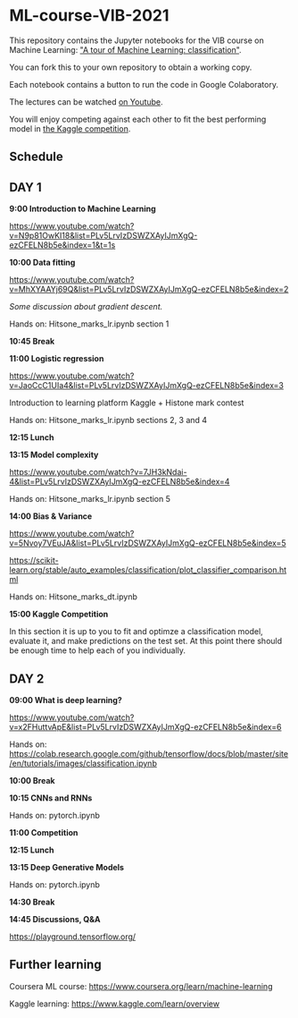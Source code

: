# ML-course-VIB-2021

This repository contains the Jupyter notebooks for the VIB course on Machine Learning: ["A tour of Machine Learning: classification"](https://training.vib.be/all-trainings/tour-machine-learning-classification).

You can fork this to your own repository to obtain a working copy.

Each notebook contains a button to run the code in Google Colaboratory.

The lectures can be watched [on Youtube](https://www.youtube.com/playlist?list=PLv5LrvIzDSWZXAyIJmXgQ-ezCFELN8b5e).

You will enjoy competing against each other to fit the best performing model in [the Kaggle competition](https://www.kaggle.com/c/a-tour-of-machine-learning-2021).

## Schedule

## DAY 1

**9:00 Introduction to Machine Learning**

https://www.youtube.com/watch?v=N9p81OwKI18&list=PLv5LrvIzDSWZXAyIJmXgQ-ezCFELN8b5e&index=1&t=1s

**10:00 Data fitting**

https://www.youtube.com/watch?v=MhXYAAYj69Q&list=PLv5LrvIzDSWZXAyIJmXgQ-ezCFELN8b5e&index=2

*Some discussion about gradient descent.*

Hands on: Hitsone_marks_lr.ipynb section 1

**10:45 Break**

**11:00 Logistic regression**

https://www.youtube.com/watch?v=JaoCcC1UIa4&list=PLv5LrvIzDSWZXAyIJmXgQ-ezCFELN8b5e&index=3

Introduction to learning platform Kaggle + Histone mark contest

Hands on: Hitsone_marks_lr.ipynb sections 2, 3 and 4

**12:15 Lunch**

**13:15 Model complexity**

https://www.youtube.com/watch?v=7JH3kNdai-4&list=PLv5LrvIzDSWZXAyIJmXgQ-ezCFELN8b5e&index=4

Hands on: Hitsone_marks_lr.ipynb section 5

**14:00 Bias & Variance**

https://www.youtube.com/watch?v=5Nvoy7VEuJA&list=PLv5LrvIzDSWZXAyIJmXgQ-ezCFELN8b5e&index=5

https://scikit-learn.org/stable/auto_examples/classification/plot_classifier_comparison.html

Hands on: Hitsone_marks_dt.ipynb

**15:00 Kaggle Competition**

In this section it is up to you to fit and optimze a classification model, evaluate it, and make predictions on the test set.
At this point there should be enough time to help each of you individually.

## DAY 2

**09:00 What is deep learning?**

https://www.youtube.com/watch?v=x2FHuttvApE&list=PLv5LrvIzDSWZXAyIJmXgQ-ezCFELN8b5e&index=6

Hands on: https://colab.research.google.com/github/tensorflow/docs/blob/master/site/en/tutorials/images/classification.ipynb

**10:00 Break**

**10:15 CNNs and RNNs**

Hands on: pytorch.ipynb

**11:00 Competition**

**12:15 Lunch**

**13:15 Deep Generative Models**

Hands on: pytorch.ipynb

**14:30 Break**

**14:45 Discussions, Q&A**

https://playground.tensorflow.org/

## Further learning

Coursera ML course: https://www.coursera.org/learn/machine-learning

Kaggle learning: https://www.kaggle.com/learn/overview

